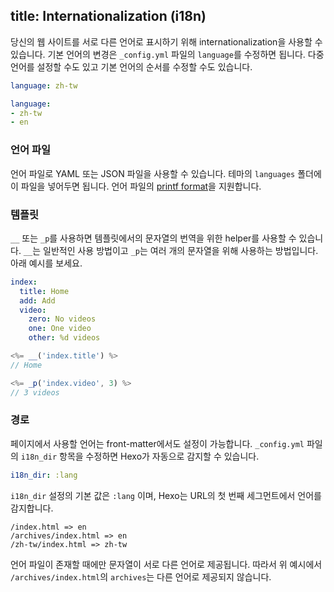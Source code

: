 title: Internationalization (i18n)
---
당신의 웹 사이트를 서로 다른 언어로 표시하기 위해 internationalization을 사용할 수 있습니다. 기본 언어의 변경은 `_config.yml` 파일의 `language`를 수정하면 됩니다. 다중 언어를 설정할 수도 있고 기본 언어의 순서를 수정할 수도 있습니다.

``` yaml
language: zh-tw

language:
- zh-tw
- en
```

### 언어 파일

언어 파일로 YAML 또는 JSON 파일을 사용할 수 있습니다. 테마의 `languages` 폴더에 이 파일을 넣어두면 됩니다. 언어 파일의 [printf format](https://github.com/alexei/sprintf.js)을 지원합니다. 

### 템플릿

`__` 또는 `_p`를 사용하면 템플릿에서의 문자열의 번역을 위한 helper를 사용할 수 있습니다. `__`는 일반적인 사용 방법이고 `_p`는 여러 개의 문자열을 위해 사용하는 방법입니다. 아래 예시를 보세요.

``` yaml en.yml
index:
  title: Home
  add: Add
  video:
    zero: No videos
    one: One video
    other: %d videos
```

``` js
<%= __('index.title') %>
// Home

<%= _p('index.video', 3) %>
// 3 videos
```

### 경로

페이지에서 사용할 언어는 front-matter에서도 설정이 가능합니다. `_config.yml` 파일의 `i18n_dir` 항목을 수정하면 Hexo가 자동으로 감지할 수 있습니다.

``` yaml
i18n_dir: :lang
```

`i18n_dir` 설정의 기본 값은 `:lang` 이며, Hexo는 URL의 첫 번째 세그먼트에서 언어를 감지합니다.

``` plain
/index.html => en
/archives/index.html => en
/zh-tw/index.html => zh-tw
```

언어 파일이 존재할 때에만 문자열이 서로 다른 언어로 제공됩니다. 따라서 위 예시에서 `/archives/index.html`의 `archives`는 다른 언어로 제공되지 않습니다.
